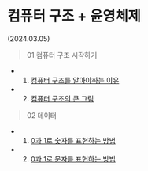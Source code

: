 # 컴퓨터 구조 + 윤영체제

(2024.03.05)
> 01 컴퓨터 구조 시작하기
- 01. [컴퓨터 구조를 알아야하는 이유](https://github.com/QuaRang1225/til-computer-architectrue/wiki/01-%EC%BB%B4%ED%93%A8%ED%84%B0-%EA%B5%AC%EC%A1%B0-%EC%8B%9C%EC%9E%91%ED%95%98%EA%B8%B0#chaptor-01-%EC%BB%B4%ED%93%A8%ED%84%B0-%EA%B5%AC%EC%A1%B0%EB%A5%BC-%EC%95%8C%EC%95%84%EC%95%BC%ED%95%98%EB%8A%94-%EC%9D%B4%EC%9C%A0)
- 02. [컴퓨터 구조의 큰 그림](https://github.com/QuaRang1225/til-computer-architectrue/wiki/01-%EC%BB%B4%ED%93%A8%ED%84%B0-%EA%B5%AC%EC%A1%B0-%EC%8B%9C%EC%9E%91%ED%95%98%EA%B8%B0#chaptor-02-%EC%BB%B4%ED%93%A8%ED%84%B0-%EA%B5%AC%EC%A1%B0%EC%9D%98-%ED%81%B0-%EA%B7%B8%EB%A6%BC)
> 02 데이터
- 01. [0과 1로 숫자를 표현하는 방법](https://github.com/QuaRang1225/til-computer-architectrue/wiki/02-%EB%8D%B0%EC%9D%B4%ED%84%B0#chaptor01-0%EA%B3%BC-1%EB%A1%9C-%EC%88%AB%EC%9E%90%EB%A5%BC-%ED%91%9C%ED%98%84%ED%95%98%EB%8A%94-%EB%B0%A9%EB%B2%95)
- 02. [0과 1로 문자를 표현하는 방법](https://github.com/QuaRang1225/til-computer-architectrue/wiki/02-%EB%8D%B0%EC%9D%B4%ED%84%B0#chptor02-0%EA%B3%BC-1%EB%A1%9C-%EB%AC%B8%EC%9E%90%EB%A5%BC-%ED%91%9C%ED%98%84%ED%95%98%EB%8A%94-%EB%B0%A9%EB%B2%95)

   
